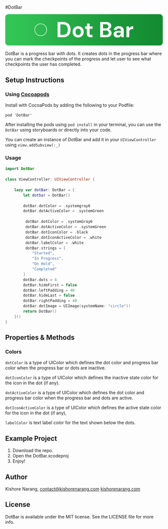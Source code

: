 #DotBar

![DotBar Header](https://raw.githubusercontent.com/narangkishore98/DotBar/main/DotBar/DotBar.docc/header.png "DotBar Header")

DotBar is a progress bar with dots. It creates dots in the progress bar where you can mark the checkpoints of the progress and let user to see what checkpoints the user has completed. 

## Setup Instructions
### Using [Cocoapods](http://cocoapods.org "Cocoapods")

Install with CocoaPods by adding the following to your Podfile:

`pod 'DotBar'`

After installing the pods using `pod install` in your terminal, you can use the `DotBar` using storyboards or directly into your code.

You can create an instance of DotBar and add it in your `UIViewController` using `view.addSubview(:_)`
### Usage
```swift
import DotBar

class ViewController: UIViewController { 

	lazy var dotBar: DotBar = {
		let dotbar = DotBar()
		
		dotBar.dotColor = .systemgray6
		dotBar.dotActiveColor = .systemGreen
		
		 dotBar.dotColor = .systemGray6
		 dotBar.dotActiveColor = .systemGreen
		 dotBar.dotIconColor = .black
		 dotBar.dotIconActiveColor = .white
		 dotBar.labelColor = .white
		 dotBar.strings = [
            "Started",
            "In Progress",
            "On Hold",
            "Completed"
        ]
        dotBar.dots = 4
        dotBar.hideFirst = false
        dotBar.leftPadding = 40
        dotBar.hideLast = false
        dotBar.rightPadding = 40
        dotBar.dotImage = UIImage(systemName: "circle")!
		return DotBar()
	}()
}
```
## Properties & Methods
### Colors
`dotColor` is a type of UIColor which defines the dot color and progress bar color when the progress bar or dots are inactive. 

`dotIconColor` is a type of UIColor which defines the inactive state color for the icon in the dot (if any).

`dotActiveColor` is a type of UIColor which defines the dot color and progress bar color when the progress bar and dots are active. 

`dotIconActiveColor` is a type of UIColor which defines the active state color for the icon in the dot (if any),

`labelColor` is text label color for the text shown below the dots.
## Example Project

1. Download the repo.
2. Open the DotBar.xcodeproj
3. Enjoy!

## Author
Kishore Narang, contact@kishorenarang.com
[kishorenarang.com](http://kishorenarang.com "kishorenarang.com")

## License 
DotBar is available under the MIT license. See the LICENSE file for more info. 
